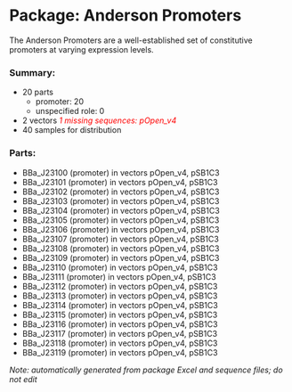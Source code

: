 # Package: Anderson Promoters

The Anderson Promoters are a well-established set of constitutive promoters at varying expression levels.

### Summary:

- 20 parts
    - promoter: 20
    - unspecified role: 0
- 2 vectors _<span style="color:red">1 missing sequences: pOpen_v4</span>_
- 40 samples for distribution

### Parts:

- BBa_J23100 (promoter) in vectors pOpen_v4, pSB1C3
- BBa_J23101 (promoter) in vectors pOpen_v4, pSB1C3
- BBa_J23102 (promoter) in vectors pOpen_v4, pSB1C3
- BBa_J23103 (promoter) in vectors pOpen_v4, pSB1C3
- BBa_J23104 (promoter) in vectors pOpen_v4, pSB1C3
- BBa_J23105 (promoter) in vectors pOpen_v4, pSB1C3
- BBa_J23106 (promoter) in vectors pOpen_v4, pSB1C3
- BBa_J23107 (promoter) in vectors pOpen_v4, pSB1C3
- BBa_J23108 (promoter) in vectors pOpen_v4, pSB1C3
- BBa_J23109 (promoter) in vectors pOpen_v4, pSB1C3
- BBa_J23110 (promoter) in vectors pOpen_v4, pSB1C3
- BBa_J23111 (promoter) in vectors pOpen_v4, pSB1C3
- BBa_J23112 (promoter) in vectors pOpen_v4, pSB1C3
- BBa_J23113 (promoter) in vectors pOpen_v4, pSB1C3
- BBa_J23114 (promoter) in vectors pOpen_v4, pSB1C3
- BBa_J23115 (promoter) in vectors pOpen_v4, pSB1C3
- BBa_J23116 (promoter) in vectors pOpen_v4, pSB1C3
- BBa_J23117 (promoter) in vectors pOpen_v4, pSB1C3
- BBa_J23118 (promoter) in vectors pOpen_v4, pSB1C3
- BBa_J23119 (promoter) in vectors pOpen_v4, pSB1C3

_Note: automatically generated from package Excel and sequence files; do not edit_
